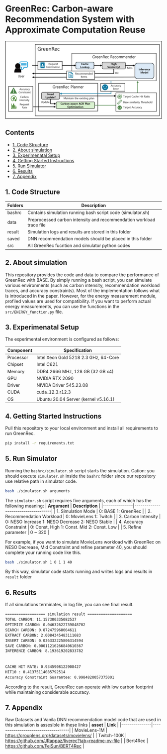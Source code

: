 # GreenRec: Carbon-aware Recommendation System with Approximate Computation Reuse

![Desgin overview of GreenRec](GreenRec.png)


## Contents
- [1. Code Structure](#1-code-structure)
- [2. About simulation](#2-about-simulation)
- [3. Experimenatal Setup](#3-experimenatal-setup)
- [4. Getting Started Instructions](#4-getting-started-instructions)
- [5. Run Simulator](#5-run-simulator)
- [6. Results](#6-results)
- [7. Appendix](#7-appendix)

## 1. Code Structure
| **Folders** | **Description**                  |
|---------------|------------------------------------|
| bashrc     | Contains simulation running bash script code (simulator.sh) |
| data       | Preprocessed carbon intensity and recommendation workload trace file |
| result        | Simulation logs and results are stored in this folder |
| saved            | DNN recommendation models should be placed in this folder |
| src            | All GreenRec fucntion and simulator python codes |

## 2. About simulation
This repository provides the code and data to compare the performance of GreenRec with BASE. By simply running a bash script, you can simulate various environments (such as carbon intensity, recommendation workload traces, and accuracy constraints). Most of the implementation follows what is introduced in the paper. However, for the energy measurement module, profiled values are used for compatibility. If you want to perform actual energy measurements, you can use the functions in the `src/ENERGY_function.py` file.

## 3. Experimenatal Setup
The experimental environment is configured as follows:

| **Component** | **Specification**                  |
|---------------|------------------------------------|
| Processor     | Intel Xeon Gold 5218 2.3 GHz, 64-Core |
| Chipset       | Intel C621                         |
| Memory        | DDR4 2666 MHz, 128 GB (32 GB x4)  |
| GPU            | NVIDIA RTX 2090 |
| Driver            | NIVIDA Driver 545.23.08 |
| CUDA            | cuda_12.3.r12.3 |
| OS            | Ubuntu 20.04 Server (kernel v5.16.1)|

## 4. Getting Started Instructions
Pull this repository to your local environment and install all requirements to run GreenRec.
```bash
pip install -r requirements.txt
```

## 5. Run Simulator
Running the `bashrc/simulator.sh` script starts the simulation.
Cation: you should execute `simulater.sh` inside the `bashrc` folder since our repository use relative path in simulator code.
```bash
bash ./simulator.sh arguments
```

The `simulator.sh` script requires five arguments, each of which has the following meaning:
| **Argument** | **Description**                  |
|---------------|------------------------------------|
| 1. Simulation Mode     | 0: BASE 1: GreenRec |
| 2. Recommendation Workload       | 0: MovieLens 1: Twitch |
| 3. Carbon Intensity    | 0: NESO Increase 1: NESO Decrease 2: NESO Stable |
| 4. Accuracy Constraint    | 0: Const. High 1: Const. Mid 2: Const. Low |
| 5. Refine parameter    | 0 ~ 320 |

For example, if you want to simulate MovieLens workload with GreenRec on NESO Decrease, Mid Constraint and refine parameter 40, you should complete your running code like this.
```bash
bash ./simulator.sh 1 0 1 1 40
```

By this way, simulator code starts running and writes logs and results in `result` folder

## 6. Results
If all simulations terminates, in log file, you can see final result.

```bash
================== simulation result ====================
TOTAL CARBON: 11.157300335082537
OPTIMIZE CARBON: 0.04632622739848702
SEARCH CARBON: 0.872475968064611
EXTRACT CARBON: 2.0084345483111683
INSERT CARBON: 0.036332225806314594
SAVE CARBON: 0.00011216266840610367
INFERENCE CARBON: 8.193619202833782


CACHE HIT RATE: 0.9345908122908427
HIT10 : 0.41375114085792514
Accuracy Constraint Guarantee: 0.9984820057375001
```
According to the result, GreenRec can operate with low carbon footprint while maintaining considerable accuracy.


## 7. Appendix
Raw Datasets and Vanila DNN recommendation model code that are used in this simulation is assesible in these links
| **asset** | **Link**                  |
|---------------|------------------------------------|
| MovieLens-1M     | https://grouplens.org/datasets/movielens/ |
| Twitch-100K  | https://github.com/JRappaz/liverec?tab=readme-ov-file |
| Bert4Rec  | https://github.com/FeiSun/BERT4Rec |
